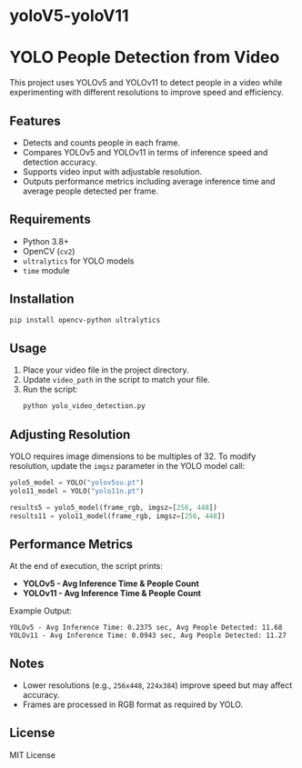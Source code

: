 # yoloV5-yoloV11
# YOLO People Detection from Video

This project uses YOLOv5 and YOLOv11 to detect people in a video while experimenting with different resolutions to improve speed and efficiency.

## Features
- Detects and counts people in each frame.
- Compares YOLOv5 and YOLOv11 in terms of inference speed and detection accuracy.
- Supports video input with adjustable resolution.
- Outputs performance metrics including average inference time and average people detected per frame.

## Requirements
- Python 3.8+
- OpenCV (`cv2`)
- `ultralytics` for YOLO models
- `time` module

## Installation
```sh
pip install opencv-python ultralytics
```

## Usage
1. Place your video file in the project directory.
2. Update `video_path` in the script to match your file.
3. Run the script:
   ```sh
   python yolo_video_detection.py
   ```

## Adjusting Resolution
YOLO requires image dimensions to be multiples of 32. To modify resolution, update the `imgsz` parameter in the YOLO model call:
```python
yolo5_model = YOLO("yolov5su.pt")
yolo11_model = YOLO("yolo11n.pt")

results5 = yolo5_model(frame_rgb, imgsz=[256, 448])
results11 = yolo11_model(frame_rgb, imgsz=[256, 448])
```

## Performance Metrics
At the end of execution, the script prints:
- **YOLOv5 - Avg Inference Time & People Count**
- **YOLOv11 - Avg Inference Time & People Count**

Example Output:
```
YOLOv5 - Avg Inference Time: 0.2375 sec, Avg People Detected: 11.68
YOLOv11 - Avg Inference Time: 0.0943 sec, Avg People Detected: 11.27
```

## Notes
- Lower resolutions (e.g., `256x448`, `224x384`) improve speed but may affect accuracy.
- Frames are processed in RGB format as required by YOLO.

## License
MIT License
